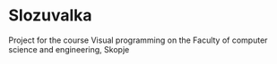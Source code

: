 # Slozuvalka
Project for the course Visual programming on the Faculty of computer science and engineering, Skopje
